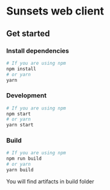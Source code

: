 # Sunsets web client

## Get started


### Install dependencies
```sh
# If you are using npm
npm install
# or yarn
yarn
```

### Development
```sh
# If you are using npm
npm start
# or yarn
yarn start
```

### Build
```sh
# If you are using npm
npm run build
# or yarn
yarn build
```
You will find artifacts in build folder
